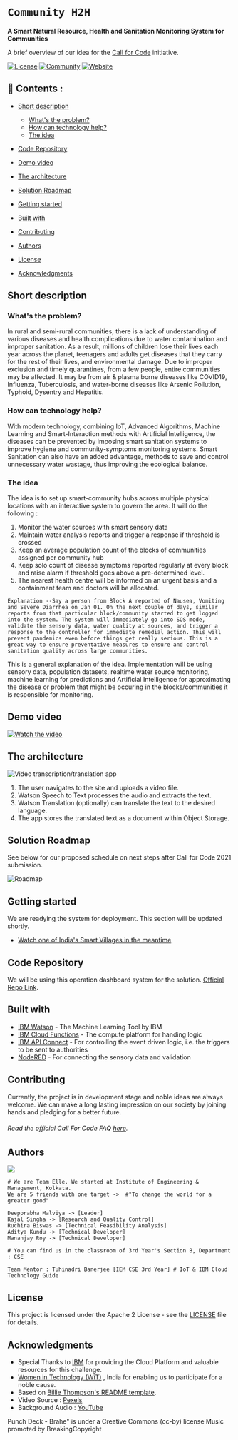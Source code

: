 # `Community H2H`
**A Smart Natural Resource, Health and Sanitation Monitoring System for Communities**

A brief overview of our idea for the [Call for Code](https://developer.ibm.com/callforcode/) initiative. 

[![License](https://img.shields.io/badge/License-Apache2-blue.svg)](https://www.apache.org/licenses/LICENSE-2.0) [![Community](https://img.shields.io/badge/Join-Community-yellow)](https://developer.ibm.com/callforcode/get-started/) [![Website](https://img.shields.io/badge/IBM-CallForCode-teal)](https://developer.ibm.com/podcasts/call-for-code-podcast/) 





## :fallen_leaf: Contents :


  - [Short description](#short-description)
    - [What's the problem?](#whats-the-problem)
    - [How can technology help?](#how-can-technology-help)
    - [The idea](#the-idea)
  - [Code Repository](#code-repository) 
 - [Demo video](#demo-video)
  - [The architecture](#the-architecture)
  - [Solution Roadmap](#solution-roadmap)
  - [Getting started](#getting-started)

  - [Built with](#built-with)
  - [Contributing](#contributing)
  - [Authors](#authors)
  - [License](#license)
  - [Acknowledgments](#acknowledgments)

## Short description

### What's the problem?

In rural and semi-rural communities, there is a lack of understanding of various diseases and health complications due to water contamination and improper sanitation. As a result, millions of children lose their lives each year across the planet, teenagers and adults get diseases that they carry for the rest of their lives, and environmental damage. Due to improper exclusion and timely quarantines, from a few people, entire communities may be affected. It may be from air & plasma borne diseases like COVID19, Influenza, Tuberculosis, and water-borne diseases like Arsenic Pollution, Typhoid, Dysentry and Hepatitis.

### How can technology help?

With modern technology, combining IoT, Advanced Algorithms, Machine Learning and Smart-Interaction methods with Artificial Intelligence, the diseases can be prevented by imposing smart sanitation systems to improve hygiene and community-symptoms monitoring systems. Smart Sanitation can also have an added advantage, methods to save and control unnecessary water wastage, thus improving the ecological balance.

### The idea

The idea is to set up smart-community hubs across multiple physical locations with an interactive system to govern the area. It will do the following :
1) Monitor the water sources with smart sensory data
2) Maintain water analysis reports and trigger a response if threshold is crossed
3) Keep an average population count of the blocks of communities assigned per community hub
4) Keep solo count of disease symptoms reported regularly at every block and raise alarm if threshold goes above a pre-determined level. 
5) The nearest health centre will be informed on an urgent basis and a containment team and doctors will be allocated. 

`Explanation --Say a person from Block A reported of Nausea, Vomiting and Severe Diarrhea on Jan 01. On the next couple of days, similar reports from that particular block/community started to get logged into the system. The system will immediately go into SOS mode, validate the sensory data, water quality at sources, and trigger a response to the controller for immediate remedial action. This will prevent pandemics even before things get really serious. This is a great way to ensure preventative measures to ensure and control sanitation quality across large communities. `

This is a general explanation of the idea. Implementation will be using sensory data, population datasets, realtime water source monitoring, machine learning for predictions and Artificial Intelligence for approximating the disease or problem that might be occuring in the blocks/communities it is responsible for monitoring.

## Demo video

[![Watch the video](https://github.com/Call-for-Code/Liquid-Prep/blob/master/images/readme/IBM-interview-video-image.png)](https://youtu.be/vOgCOoy_Bx0)

## The architecture

![Video transcription/translation app](https://developer.ibm.com/developer/tutorials/cfc-starter-kit-speech-to-text-app-example/images/cfc-covid19-remote-education-diagram-2.png)

1. The user navigates to the site and uploads a video file.
2. Watson Speech to Text processes the audio and extracts the text.
3. Watson Translation (optionally) can translate the text to the desired language.
4. The app stores the translated text as a document within Object Storage.


## Solution Roadmap

See below for our proposed schedule on next steps after Call for Code 2021 submission.

![Roadmap](./images/roadmap.jpg)

## Getting started

We are readying the system for deployment. This section will be updated shortly.

- [Watch one of India's Smart Villages in the meantime](https://www.youtube.com/watch?v=TR2zWze-Te4&ab_channel=AmritVatsaAmritVatsa)

## Code Repository

We will be using this operation dashboard system for the solution. [Official Repo Link](https://github.com/IBM/osipi-monitor-integration).

## Built with

- [IBM Watson](https://cloud.ibm.com/catalog/services/machine-learning#about) - The Machine Learning Tool by IBM
- [IBM Cloud Functions](https://cloud.ibm.com/catalog?search=cloud%20functions#search_results) - The compute platform for handing logic
- [IBM API Connect](https://cloud.ibm.com/catalog?search=api%20connect#search_results) - For controlling the event driven logic, i.e. the triggers to be sent to authorities
- [NodeRED](https://developer.ibm.com/components/node-red/) - For connecting the sensory data and validation


## Contributing

Currently, the project is in development stage and noble ideas are always welcome. We can make a long lasting impression on our society by joining hands and pledging for a better future. 

###### Read the official Call For Code FAQ [here](https://callforcode.org/faq/).

## Authors

  <img src="https://raw.githubusercontent.com/DeepprabhaMalviya/Call-for-Code---Elle/main/images/bannerimg.png" />

    # We are Team Elle. We started at Institute of Engineering & Management, Kolkata.
	We are 5 friends with one target ->  #"To change the world for a greater good"
	
	Deepprabha Malviya -> [Leader]
    Kajal Singha -> [Research and Quality Control]
    Ruchira Biswas -> [Technical Feasibility Analysis]
    Aditya Kundu -> [Technical Developer]
    Mananjay Roy -> [Technical Developer]
	
	# You can find us in the classroom of 3rd Year's Section B, Department : CSE
	
`Team Mentor : Tuhinadri Banerjee [IEM CSE 3rd Year] # IoT & IBM Cloud Technology Guide`
## License

This project is licensed under the Apache 2 License - see the [LICENSE](LICENSE) file for details.

## Acknowledgments

- Special Thanks to [IBM](https://www.ibm.com/in-en) for providing the Cloud Platform and valuable resources for this challenge.
- [Women in Technology (WiT)](https://wit-ace.com/) , India for enabling us to participate for a noble cause.
- Based on [Billie Thompson's README template](https://gist.github.com/PurpleBooth).
- Video Source : [Pexels](https://https://videos.pexels.com/)
- Background Audio :  [YouTube](https://www.youtube.com/watch?v=azNw-vQhAXQ&vl=en)

Punch Deck - Brahe" is under a Creative Commons (cc-by) license Music promoted by BreakingCopyright




